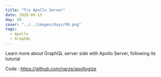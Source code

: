 ```yaml
---
title: "Try Apollo Server"
date: 2020-09-15
day: 99
cover: "../../images/days/99.png"
tags:
  - Apollo
  - GraphQL
---
```


Learn more about GraphQL server side with Apollo Server, following its tutorial

Code : https://github.com/narze/apollogize

